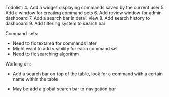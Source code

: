 Todolist:
4. Add a widget displaying commands saved by the current user
5. Add a window for creating command sets
6. Add review window for admin dashboard
7. Add a search bar in detail view
8. Add search history to dashboard
9. Add filtering system to search bar

Command sets:
* Need to fix textarea for commands later
* Might want to add visibility for each command set
* Need to fix searching algorithm

Working on:

- Add a search bar on top of the table, look for a command with a certain name within the table

- May be add a global search bar to navigation bar